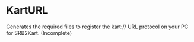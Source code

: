 # KartURL
Generates the required files to register the kart:// URL protocol on your PC for SRB2Kart.
(Incomplete)
